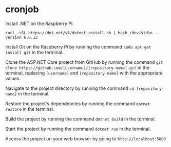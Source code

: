 # cronjob

Install .NET on the Raspberry Pi.
```
curl -sSL https://dot.net/v1/dotnet-install.sh | bash /dev/stdin --version 6.0.13
```
Install Git on the Raspberry Pi by running the command `sudo apt-get install git` in the terminal.

Clone the ASP.NET Core project from GitHub by running the command `git clone https://github.com/[username]/[repository-name].git` in the terminal, replacing `[username]` and `[repository-name]` with the appropriate values.

Navigate to the project directory by running the command `cd [repository-name]` in the terminal.

Restore the project's dependencies by running the command `dotnet restore` in the terminal.

Build the project by running the command `dotnet build` in the terminal.

Start the project by running the command `dotnet run` in the terminal.

Access the project on your web browser by going to `http://localhost:5000`
